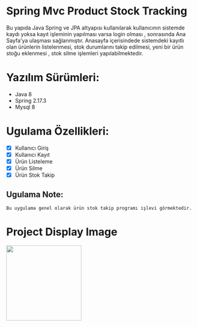 # Spring Mvc Product Stock Tracking
<p> 
Bu yapıda Java Spring ve JPA altyapısı kullanılarak kullanıcının sistemde kaydı yoksa kayıt işleminin yapılması varsa login olması ,
sonrasında Ana Sayfa'ya ulaşması sağlanmıştır.
Anasayfa içerisindede sistemdeki kayıtlı olan ürünlerin listelenmesi, stok durumlarını takip edilmesi,
yeni bir ürün stoğu eklenmesi , stok silme işlemleri yapılabilmektedir.
</p>

# Yazılım Sürümleri:
- Java 8
- Spring 2.17.3
- Mysql 8
    
# Ugulama Özellikleri:
- [x] Kullanıcı Giriş
- [x] Kullanıcı Kayıt
- [x] Ürün Listeleme
- [x] Ürün Silme
- [x] Ürün Stok Takip 

## Ugulama Note:
```
Bu uygulama genel olarak ürün stok takip programı işlevi görmektedir.
```


# Project Display Image
<p>
<a href="https://github.com/isahatipoglu74/Product_Stock_Tracking_Application/blob/main/1.png" target="_blank">
<img src="(https://github.com/isahatipoglu74/Product_Stock_Tracking_Application/blob/main/1.png)" width="200" style="max-width:100%;"></a>
</p>

